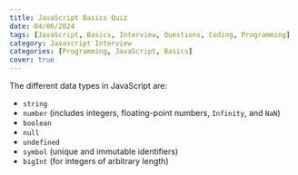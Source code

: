 ```yaml
---
title: JavaScript Basics Quiz
date: 04/06/2024
tags: [JavaScript, Basics, Interview, Questions, Coding, Programming]
category: Javascript Interview
categories: [Programming, JavaScript, Basics]
cover: true
---
```




The different data types in JavaScript are:
  - `string`
  - `number` (includes integers, floating-point numbers, `Infinity`, and `NaN`)
  - `boolean`
  - `null`
  - `undefined`
  - `symbol` (unique and immutable identifiers)
  - `bigInt` (for integers of arbitrary length)








<!-- 
<details>
  <summary>What are the different data types in JavaScript?</summary>
  
  The different data types in JavaScript are:
  - `string`
  - `number` (includes integers, floating-point numbers, `Infinity`, and `NaN`)
  - `boolean`
  - `null`
  - `undefined`
  - `symbol` (unique and immutable identifiers)
  - `bigInt` (for integers of arbitrary length)

</details>

<details>
  <summary>Explain the difference between `var`, `let`, and `const`.</summary>
  
  Similarities:
  - All are used to declare variables.

  Differences:
  1. **Scope**:
     - `var` is function-scoped or globally-scoped.
     - `let` and `const` are block-scoped.
  2. **Redeclaration**:
     - `var` can be redeclared within the same scope.
     - `let` cannot be redeclared within the same scope.
     - `const` cannot be redeclared within the same scope.
  3. **Hoisting**:
     - `var` is hoisted to the top of the scope and initialized with `undefined`.
     - `let` and `const` are hoisted but not initialized.
  4. **Global Object**:
     - `var` variables declared globally are added to the global object.
     - `let` and `const` are not.
  5. **Assignment**:
     - `var` and `let` can be reassigned.
     - `const` must be initialized at declaration and cannot be reassigned.

</details>

<details>
  <summary>What is `hoisting` in JavaScript?</summary>
  
  Hoisting is the mechanism where variables and function declarations are moved to the top of their respective scopes before the code is executed. This allows the use of functions and variables before they are declared in the code.
  
  - **Variable hoisting with `var`**:
    ```javascript
    console.log(x); // undefined
    var x = 5;
    console.log(x); // 5
    ```
  - **Variable hoisting with `let` and `const`**:
    ```javascript
    // console.log(y); // ReferenceError: Cannot access 'y' before initialization
    let y = 5;
    console.log(y); // 5
    ```
  - **Function hoisting**:
    ```javascript
    console.log(foo()); // "foo"
    
    function foo() {
      return "foo";
    }
    ```
  - **Function expression hoisting**:
    ```javascript
    // console.log(bar()); // TypeError: bar is not a function
    var bar = function() {
      return "bar";
    };
    console.log(bar()); // "bar"
    ```
  
</details>

<details>
  <summary>Explain the concept of `closures` in JavaScript.</summary>
  
  Closures are a feature of JavaScript where an inner function has access to variables from its outer enclosing function's scope, even after the outer function has finished executing. This allows the inner function to remember and continue to access these variables.

  **Example**:
  ```javascript
  function outerFunction(outerVariable) {
    return function innerFunction(innerVariable) {
      console.log('Outer Variable:', outerVariable);
      console.log('Inner Variable:', innerVariable);
    };
  }

  const newFunction = outerFunction('outside');
  newFunction('inside');
  ```

  **Practical Uses**:
  1. **Data Privacy**:
     ```javascript
     function counter() {
       let count = 0;
       return function() {
         count += 1;
         return count;
       };
     }

     const increment = counter();
     console.log(increment()); // 1
     console.log(increment()); // 2
     console.log(increment()); // 3
     ```
  2. **Callbacks and Event Handlers**:
     ```javascript
     function createButton(label) {
       const button = document.createElement('button');
       button.innerText = label;
       button.onclick = function() {
         alert(`Button ${label} clicked`);
       };
       document.body.appendChild(button);
     }

     createButton('Click Me');
     ```
  3. **Function Factories**:
     ```javascript
     function createMultiplier(multiplier) {
       return function(number) {
         return number * multiplier;
       };
     }

     const double = createMultiplier(2);
     const triple = createMultiplier(3);

     console.log(double(5)); // 10
     console.log(triple(5)); // 15
     ```

</details> -->
